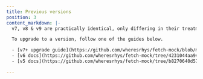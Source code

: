 ```yaml
---
title: Previous versions
position: 3
content_markdown: |-
  v7, v8 & v9 are practically identical, only differing in their treatment of a few edge cases, or in compatibility with other libraries and environments.

  To upgrade to a version, follow one of the guides below.  

  - [v7+ upgrade guide](https://github.com/wheresrhys/fetch-mock/blob/master/docs/v6-v7-upgrade-guide.md)
  - [v6 docs](https://github.com/wheresrhys/fetch-mock/tree/4231044aa94e234b53e296181ca5b6b4cecb6e3f/docs)
  - [v5 docs](https://github.com/wheresrhys/fetch-mock/tree/b8270640d5711feffb01d1bf85bb7da95179c4de/docs)

---
```

